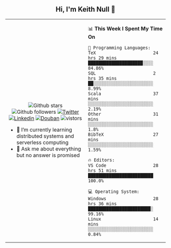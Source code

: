 <h2 align="center"> Hi, I'm Keith Null 👋 </h2>

<table>
    <tr>
        <td valign="center" width="50%">
            <p align="center">
              <img src="https://img.shields.io/github/stars/keithnull?style=social" alt="Github stars" />
              <img src="https://img.shields.io/github/followers/keithnull?style=social" alt="Github followers" />
              <a href="https://twitter.com/_keithnull"><img src="https://img.shields.io/badge/@__keithnull-1DA1F2?style=flat&logo=Twitter&logoColor=white" alt="Twitter"/></a>
              <a href="https://www.linkedin.com/in/wuzhengke/?locale=en_US"><img src="https://img.shields.io/badge/@wuzhengke-0073b1?style=flat&logo=LinkedIn&logoColor=white" alt="Linkedin" /></a>
              <a href="https://www.douban.com/people/keith1"><img src="https://img.shields.io/badge/@keith1-007722?style=flat&logo=Douban&logoColor=white" alt="Douban" /></a>
              <img src="https://visitor-badge.glitch.me/badge?page_id=keithnull" alt="vistors" />
            </p>
            <ul>
                <li>🌱 I’m currently learning distributed systems and serverless computing</li>
                <li>💬 Ask me about everything but no answer is promised</li>
            </ul>
        </td>
       <td valign="top" width="50%">
    
<!--START_SECTION:waka-->
📊 **This Week I Spent My Time On** 

```text
💬 Programming Languages: 
TeX                      24 hrs 29 mins      █████████████████████░░░░   84.86% 
SQL                      2 hrs 35 mins       ██░░░░░░░░░░░░░░░░░░░░░░░   8.99% 
Scala                    37 mins             ░░░░░░░░░░░░░░░░░░░░░░░░░   2.19% 
Other                    31 mins             ░░░░░░░░░░░░░░░░░░░░░░░░░   1.8% 
BibTeX                   27 mins             ░░░░░░░░░░░░░░░░░░░░░░░░░   1.59%

🔥 Editors: 
VS Code                  28 hrs 51 mins      █████████████████████████   100.0%

💻 Operating System: 
Windows                  28 hrs 36 mins      ████████████████████████░   99.16% 
Linux                    14 mins             ░░░░░░░░░░░░░░░░░░░░░░░░░   0.84%

```


<!--END_SECTION:waka-->
</td></tr>
</table>


